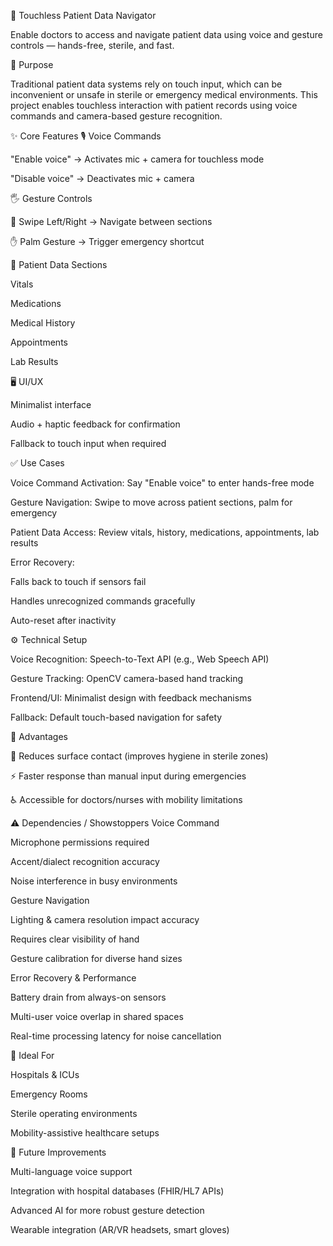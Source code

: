 🏥 Touchless Patient Data Navigator

Enable doctors to access and navigate patient data using voice and gesture controls — hands-free, sterile, and fast.

🚀 Purpose

Traditional patient data systems rely on touch input, which can be inconvenient or unsafe in sterile or emergency medical environments.
This project enables touchless interaction with patient records using voice commands and camera-based gesture recognition.

✨ Core Features
🎙️ Voice Commands

"Enable voice" → Activates mic + camera for touchless mode

"Disable voice" → Deactivates mic + camera

🖐️ Gesture Controls

👋 Swipe Left/Right → Navigate between sections

✋ Palm Gesture → Trigger emergency shortcut

📂 Patient Data Sections

Vitals

Medications

Medical History

Appointments

Lab Results

🖥️ UI/UX

Minimalist interface

Audio + haptic feedback for confirmation

Fallback to touch input when required

✅ Use Cases

Voice Command Activation: Say "Enable voice" to enter hands-free mode

Gesture Navigation: Swipe to move across patient sections, palm for emergency

Patient Data Access: Review vitals, history, medications, appointments, lab results

Error Recovery:

Falls back to touch if sensors fail

Handles unrecognized commands gracefully

Auto-reset after inactivity

⚙️ Technical Setup

Voice Recognition: Speech-to-Text API (e.g., Web Speech API)

Gesture Tracking: OpenCV camera-based hand tracking

Frontend/UI: Minimalist design with feedback mechanisms

Fallback: Default touch-based navigation for safety

🌟 Advantages

🧼 Reduces surface contact (improves hygiene in sterile zones)

⚡ Faster response than manual input during emergencies

♿ Accessible for doctors/nurses with mobility limitations

⚠️ Dependencies / Showstoppers
Voice Command

Microphone permissions required

Accent/dialect recognition accuracy

Noise interference in busy environments

Gesture Navigation

Lighting & camera resolution impact accuracy

Requires clear visibility of hand

Gesture calibration for diverse hand sizes

Error Recovery & Performance

Battery drain from always-on sensors

Multi-user voice overlap in shared spaces

Real-time processing latency for noise cancellation

🏥 Ideal For

Hospitals & ICUs

Emergency Rooms

Sterile operating environments

Mobility-assistive healthcare setups

🔮 Future Improvements

Multi-language voice support

Integration with hospital databases (FHIR/HL7 APIs)

Advanced AI for more robust gesture detection

Wearable integration (AR/VR headsets, smart gloves)
